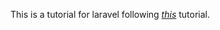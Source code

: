 This is a tutorial for laravel following [*this*](https://laravel.com/docs/5.1/quickstart) tutorial.
